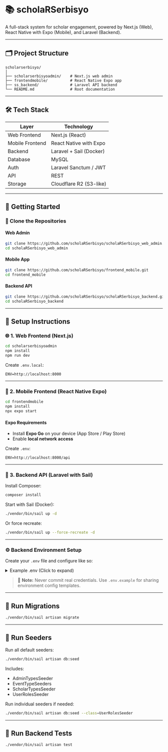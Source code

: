 # 📚 scholaRSerbisyo

A full-stack system for scholar engagement, powered by Next.js (Web), React Native with Expo (Mobile), and Laravel (Backend).

---

## 🗂️ Project Structure

```
scholarserbisyo/
│
├── scholarserbisyoadmin/    # Next.js web admin
├── frontendmobile/          # React Native Expo app
├── ss_backend/              # Laravel API backend
└── README.md                # Root documentation
```

---

## 🛠️ Tech Stack

| Layer           | Technology                 |
|----------------|----------------------------|
| Web Frontend   | Next.js (React)            |
| Mobile Frontend| React Native with Expo     |
| Backend        | Laravel + Sail (Docker)    |
| Database       | MySQL                      |
| Auth           | Laravel Sanctum / JWT      |
| API            | REST                       |
| Storage        | Cloudflare R2 (S3-like)    |

---

## 🚀 Getting Started

### 📁 Clone the Repositories

#### Web Admin

```bash
git clone https://github.com/scholaRSerbisyo/scholaRSerbisyo_web_admin.git
cd scholaRSerbisyo_web_admin
```

#### Mobile App

```bash
git clone https://github.com/scholaRSerbisyo/frontend_mobile.git
cd frontend_mobile
```

#### Backend API

```bash
git clone https://github.com/scholaRSerbisyo/scholaRSerbisyo_backend.git
cd scholaRSerbisyo_backend
```

---

## 🔧 Setup Instructions

### 🌐 1. Web Frontend (Next.js)

```bash
cd scholarserbisyoadmin
npm install
npm run dev
```

Create `.env.local`:

```env
ENV=http://localhost:8000
```

---

### 📱 2. Mobile Frontend (React Native Expo)

```bash
cd frontendmobile
npm install
npx expo start
```

#### Expo Requirements

- Install **Expo Go** on your device (App Store / Play Store)
- Enable **local network access**

Create `.env`:

```env
ENV=http://localhost:8000/api
```

---

### 🧠 3. Backend API (Laravel with Sail)

Install Composer:

```bash
composer install
```

Start with Sail (Docker):

```bash
./vendor/bin/sail up -d
```

Or force recreate:

```bash
./vendor/bin/sail up --force-recreate -d
```

---

### ⚙️ Backend Environment Setup

Create your `.env` file and configure like so:

<details>
<summary>Example .env (Click to expand)</summary>

```env
APP_NAME=Laravel
APP_ENV=local
APP_KEY=base64:your-app-key-here
APP_DEBUG=true
APP_TIMEZONE=Asia/Manila
APP_URL=http://localhost

APP_LOCALE=en
APP_FALLBACK_LOCALE=en
APP_FAKER_LOCALE=en_US

LOG_CHANNEL=stack
LOG_LEVEL=debug

DB_CONNECTION=mysql
DB_HOST=mysql
DB_PORT=3306
DB_DATABASE=laravel
DB_USERNAME=sail
DB_PASSWORD=password

SESSION_DRIVER=database
SESSION_LIFETIME=120

QUEUE_CONNECTION=database
CACHE_STORE=database

REDIS_CLIENT=phpredis
REDIS_HOST=redis
REDIS_PORT=6379

MAIL_MAILER=smtp
MAIL_HOST=mailpit
MAIL_PORT=1025
MAIL_FROM_ADDRESS=hello@example.com
MAIL_FROM_NAME="${APP_NAME}"

FILESYSTEM_DISK=local

SCOUT_DRIVER=meilisearch
MEILISEARCH_HOST=http://meilisearch:7700
MEILISEARCH_NO_ANALYTICS=false

# Cloudflare R2
CLOUDFLARE_ACCOUNT_ID=your-cloudflare-account-id
CLOUDFLARE_ACCESS_KEY_ID=your-access-key-id
CLOUDFLARE_SECRET_ACCESS_KEY=your-secret-access-key
CLOUDFLARE_BUCKET_NAME=eventimages
```

</details>

> 🔐 **Note:** Never commit real credentials. Use `.env.example` for sharing environment config templates.

---

## 🧱 Run Migrations

```bash
./vendor/bin/sail artisan migrate
```

---

## 🌱 Run Seeders

Run all default seeders:

```bash
./vendor/bin/sail artisan db:seed
```

Includes:

- AdminTypesSeeder
- EventTypeSeeders
- ScholarTypesSeeder
- UserRolesSeeder

Run individual seeders if needed:

```bash
./vendor/bin/sail artisan db:seed --class=UserRolesSeeder
```

---

## 🧪 Run Backend Tests

```bash
./vendor/bin/sail artisan test
```
